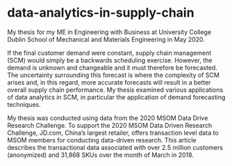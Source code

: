 # data-analytics-in-supply-chain

My thesis for my ME in Engineering with Business at University College Dublin School of Mechanical and Materials Engineering in May 2020.

If the final customer demand were constant, supply chain management (SCM) would simply be a
backwards scheduling exercise. However, the demand is unknown and changeable and it must
therefore be forecasted. The uncertainty surrounding this forecast is where the complexity of SCM
arises and, in this regard, more accurate forecasts will result in a better overall supply chain
performance. My thesis examined various applications of data analytics in SCM, in particular the
application of demand forecasting techniques.

My thesis was conducted using data from the 2020 MSOM Data Drive Research Challenge.
To support the 2020 MSOM Data Driven Research Challenge, JD.com, China’s largest retailer,
offers transaction level data to MSOM members for conducting data-driven research. This article
describes the transactional data associated with over 2.5 million customers (anonymized) and
31,868 SKUs over the month of March in 2018.
